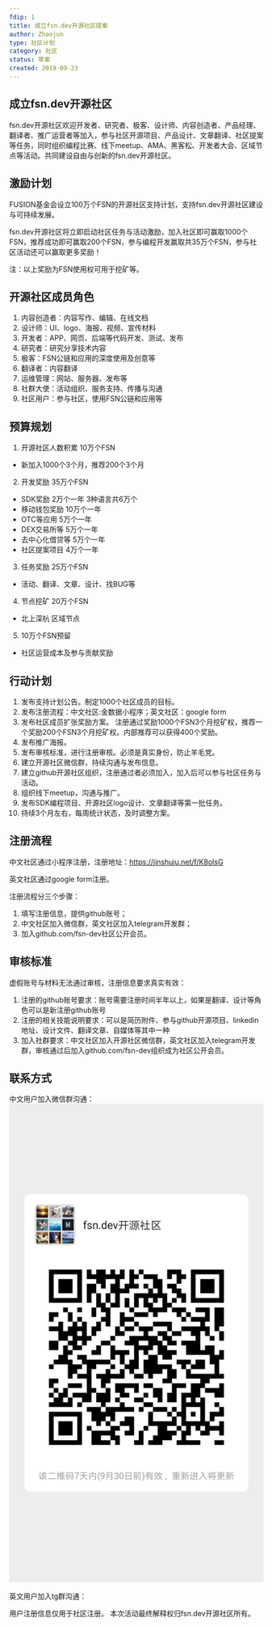 ```yaml
---
fdip: 1
title: 成立fsn.dev开源社区提案
author: Zhaojun
type: 社区计划
category: 社区
status: 草案
created: 2019-09-23
---
```


## 成立fsn.dev开源社区
fsn.dev开源社区欢迎开发者、研究者、极客、设计师、内容创造者、产品经理、翻译者、推广运营者等加入，参与社区开源项目、产品设计、文章翻译、社区提案等任务，同时组织编程比赛、线下meetup、AMA、黑客松、开发者大会、区域节点等活动。共同建设自由与创新的fsn.dev开源社区。

## 激励计划
FUSION基金会设立100万个FSN的开源社区支持计划，支持fsn.dev开源社区建设与可持续发展。 

fsn.dev开源社区将立即启动社区任务与活动激励，加入社区即可赢取1000个FSN，推荐成功即可赢取200个FSN，参与编程开发赢取共35万个FSN，参与社区活动还可以赢取更多奖励！ 

注：以上奖励为FSN使用权可用于挖矿等。 

## 开源社区成员角色
1. 内容创造者：内容写作、编辑、在线文档
2. 设计师：UI、logo、海报、视频、宣传材料
3. 开发者：APP、网页、后端等代码开发、测试、发布
4. 研究者：研究分享技术内容
5. 极客：FSN公链和应用的深度使用及创意等
6. 翻译者：内容翻译
7. 运维管理：网站、服务器、发布等
8. 社群大使：活动组织、服务支持、传播与沟通
9. 社区用户：参与社区，使用FSN公链和应用等

## 预算规划
1. 开源社区人数积累 10万个FSN 
- 新加入1000个3个月，推荐200个3个月

2. 开发奖励 35万个FSN
- SDK奖励 2万个一年 3种语言共6万个
- 移动钱包奖励 10万个一年
- OTC等应用 5万个一年
- DEX交易所等 5万个一年
- 去中心化借贷等 5万个一年
- 社区提案项目 4万个一年

3. 任务奖励 25万个FSN
- 活动、翻译、文章、设计、找BUG等

4. 节点挖矿 20万个FSN
- 北上深杭 区域节点 

5. 10万个FSN预留 
- 社区运营成本及参与贡献奖励

## 行动计划
1. 发布支持计划公告。制定1000个社区成员的目标。 
2. 发布注册流程：中文社区:金数据小程序；英文社区：google form  
3. 发布社区成员扩张奖励方案。  注册通过奖励1000个FSN3个月挖矿权，推荐一个奖励200个FSN3个月挖矿权。内部推荐可以获得400个奖励。 
4. 发布推广海报。
5. 发布审核标准，进行注册审核。必须是真实身份，防止羊毛党。  
6. 建立开源社区微信群，持续沟通与发布信息。 
7. 建立github开源社区组织，注册通过者必须加入，加入后可以参与社区任务与活动。 
8. 组织线下meetup，沟通与推广。   
9. 发布SDK编程项目、开源社区logo设计、文章翻译等第一批任务。 
10. 持续3个月左右，每周统计状态，及时调整方案。 

## 注册流程
中文社区通过小程序注册，注册地址：https://jinshuju.net/f/K8oIsG

英文社区通过google form注册。

注册流程分三个步骤：
1. 填写注册信息，提供github账号；
2. 中文社区加入微信群，英文社区加入telegram开发群；
3. 加入github.com/fsn-dev社区公开会员。

## 审核标准
虚假账号与材料无法通过审核，注册信息要求真实有效：
1. 注册的github账号要求：账号需要注册时间半年以上，如果是翻译、设计等角色可以是新注册github账号
2. 注册的相关技能说明要求：可以是简历附件、参与github开源项目、linkedin地址、设计文件、翻译文章、自媒体等其中一种
3. 加入社群要求：中文社区加入开源社区微信群，英文社区加入telegram开发群，审核通过后加入github.com/fsn-dev组织成为社区公开会员。

## 联系方式
中文用户加入微信群沟通：
![wechat](https://raw.githubusercontent.com/fsn-dev/FDIPs/master/FDIP-0001/mmqrcode1569244670245.png)

英文用户加入tg群沟通：


用户注册信息仅用于社区注册。
本次活动最终解释权归fsn.dev开源社区所有。
